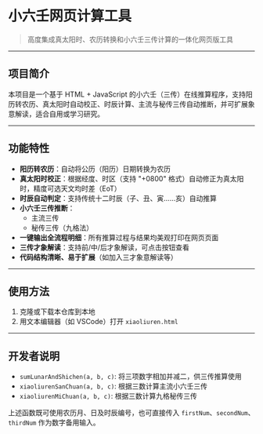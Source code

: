 # 小六壬网页计算工具

> 高度集成真太阳时、农历转换和小六壬三传计算的一体化网页版工具

---

## 项目简介

本项目是一个基于 HTML + JavaScript 的小六壬（三传）在线推算程序，支持阳历转农历、真太阳时自动校正、时辰计算、主流与秘传三传自动推断，并可扩展象意解读，适合自用或学习研究。

---

## 功能特性

- **阳历转农历**：自动将公历（阳历）日期转换为农历  
- **真太阳时校正**：根据经度、时区（支持 "+0800" 格式）自动修正为真太阳时，精度可选天文均时差（EoT）  
- **时辰自动判定**：支持传统十二时辰（子、丑、寅……亥）自动推算  
- **小六壬三传推断**：
  - 主流三传
  - 秘传三传（九格法）
- **一键输出全流程明细**：所有推算过程与结果均美观打印在网页页面
- **三传才象解读**：支持前/中/后才象解读，可点击按钮查看
- **代码结构清晰、易于扩展**（如加入三才象意解读等）

---

## 使用方法

1. 克隆或下载本仓库到本地
2. 用文本编辑器（如 VSCode）打开 `xiaoliuren.html`

---

## 开发者说明

- `sumLunarAndShichen(a, b, c)`: 将三项数字相加并减二，供三传推算使用
- `xiaoliurenSanChuan(a, b, c)`: 根据三数计算主流小六壬三传
- `xiaoliurenMiChuan(a, b, c)`: 根据三数计算九格秘传三传

上述函数既可使用农历月、日及时辰编号，也可直接传入 `firstNum`、`secondNum`、`thirdNum` 作为数字备用输入。
